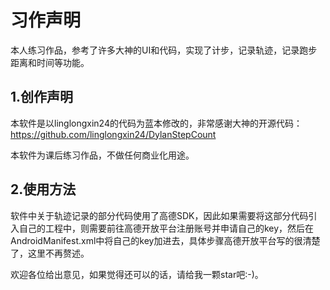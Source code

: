 # 习作声明
本人练习作品，参考了许多大神的UI和代码，实现了计步，记录轨迹，记录跑步距离和时间等功能。

## 1.创作声明
本软件是以linglongxin24的代码为蓝本修改的，非常感谢大神的开源代码：https://github.com/linglongxin24/DylanStepCount

本软件为课后练习作品，不做任何商业化用途。

## 2.使用方法
软件中关于轨迹记录的部分代码使用了高德SDK，因此如果需要将这部分代码引入自己的工程中，则需要前往高德开放平台注册账号并申请自己的key，然后在AndroidManifest.xml中将自己的key加进去，具体步骤高德开放平台写的很清楚了，这里不再赘述。

欢迎各位给出意见，如果觉得还可以的话，请给我一颗star吧:-)。
